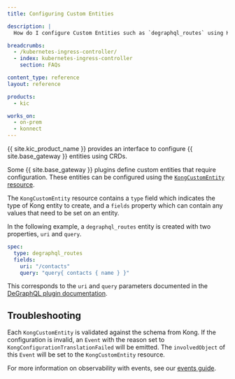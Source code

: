 ```yaml
---
title: Configuring Custom Entities

description: |
  How do I configure Custom Entities such as `degraphql_routes` using KIC?

breadcrumbs:
  - /kubernetes-ingress-controller/
  - index: kubernetes-ingress-controller
    section: FAQs

content_type: reference
layout: reference

products:
  - kic

works_on:
  - on-prem
  - konnect
---
```


{{ site.kic_product_name }} provides an interface to configure {{ site.base_gateway }} entities using CRDs.

Some {{ site.base_gateway }} plugins define custom entities that require configuration. These entities can be configured using the [`KongCustomEntity` resource](/kubernetes-ingress-controller/reference/custom-resources/#kongcustomentity).

The `KongCustomEntity` resource contains a `type` field which indicates the type of Kong entity to create, and a `fields` property which can contain any values that need to be set on an entity.

In the following example, a `degraphql_routes` entity is created with two properties, `uri` and `query`.

```yaml
spec:
  type: degraphql_routes
  fields:
    uri: "/contacts"
    query: "query{ contacts { name } }"
```

This corresponds to the `uri` and `query` parameters documented in the [DeGraphQL plugin documentation](/plugins/degraphql/#TODO).

## Troubleshooting

Each `KongCustomEntity` is validated against the schema from Kong.  If the configuration is invalid, an `Event` with the reason set to `KongConfigurationTranslationFailed` will be emitted.  The `involvedObject` of this `Event` will be set to the `KongCustomEntity` resource.

For more information on observability with events, see our [events guide](/kubernetes-ingress-controller/observability/events/).